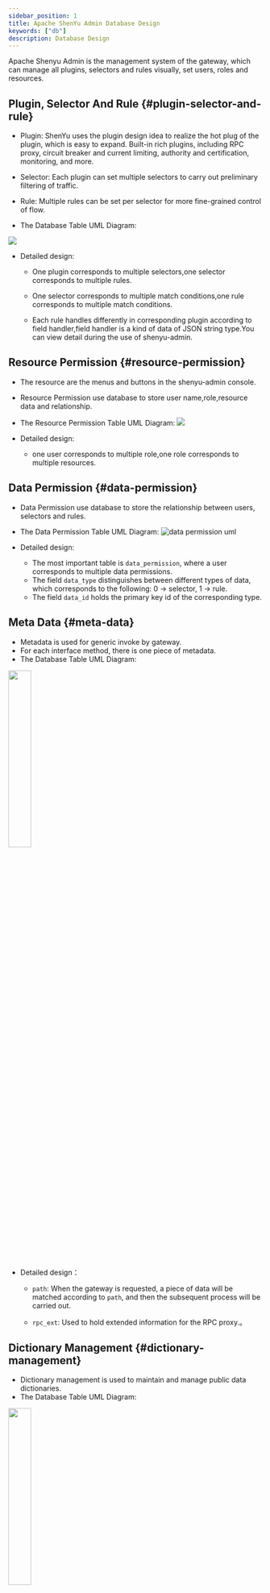 ```yaml
---
sidebar_position: 1
title: Apache ShenYu Admin Database Design
keywords: ["db"]
description: Database Design
---
```


Apache Shenyu Admin is the management system of the gateway, which can manage all plugins, selectors and rules visually, set users, roles and resources.

## Plugin, Selector And Rule {#plugin-selector-and-rule}

* Plugin: ShenYu uses the plugin design idea to realize the hot plug of the plugin, which is easy to expand. Built-in rich plugins, including RPC proxy, circuit breaker and current limiting, authority and certification, monitoring, and more.
* Selector: Each plugin can set multiple selectors to carry out preliminary filtering of traffic.
* Rule: Multiple rules can be set per selector for more fine-grained control of flow.

* The Database Table UML Diagram:

![](/img/shenyu/db/shenyu-db.png)

* Detailed design:

  * One plugin corresponds to multiple selectors,one selector corresponds to multiple rules.
  
  * One selector corresponds to multiple match conditions,one rule corresponds to multiple match conditions.
  
  * Each rule handles differently in corresponding plugin according to field handler,field handler is a kind of data of JSON string type.You can view detail during the use of shenyu-admin.
  
## Resource Permission {#resource-permission}

* The resource are the menus and buttons in the shenyu-admin console.

* Resource Permission use database to store user name,role,resource data and relationship. 

* The Resource Permission Table UML Diagram:
![](/img/shenyu/db/shenyu-permission-db.png)

* Detailed design:
  - one user corresponds to multiple role,one role corresponds to multiple resources.

## Data Permission {#data-permission}

* Data Permission use database to store the relationship between users, selectors and rules.

* The Data Permission Table UML Diagram:
![data permission uml](/img/shenyu/db/data_permission.png)


* Detailed design:
  * The most important table is `data_permission`, where a user corresponds to multiple data permissions.
  * The field `data_type` distinguishes between different types of data, which corresponds to the following: 0 -> selector, 1 -> rule.
  * The field `data_id` holds the primary key id of the corresponding type.

## Meta Data {#meta-data}

* Metadata is used for generic invoke by gateway.
* For each interface method, there is one piece of metadata.
* The Database Table UML Diagram:

<img src="/img/shenyu/db/mata_data_table.png" width="30%" height="30%" />


* Detailed design：
  * `path`: When the gateway is requested, a piece of data will be matched according to `path`, and then the subsequent process will be carried out.

  * `rpc_ext`: Used to hold extended information for the RPC proxy.。
   
## Dictionary Management {#dictionary-management}

* Dictionary management is used to maintain and manage public data dictionaries.
* The Database Table UML Diagram:

<img src="/img/shenyu/db/shenyu_dict.png" width="30%" height="30%" />


